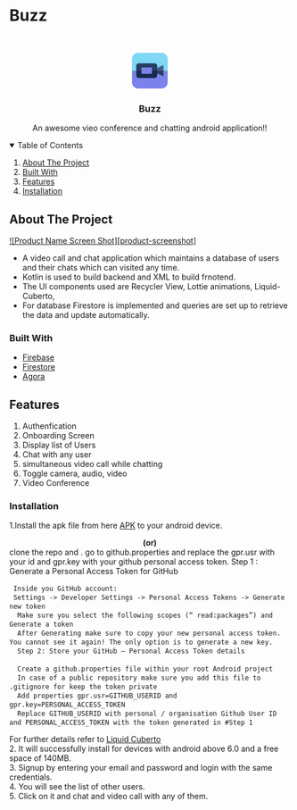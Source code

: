 # Buzz







<!-- PROJECT LOGO -->
<br />
<p align="center">
  
   <img src=https://github.com/Pranjal9999999/Buzz/blob/master/app/src/main/res/drawable/video_app_icon.png>

  <h3 align="center">Buzz</h3>

  <p align="center">
    An awesome vieo conference and chatting android application!!
    
  </p>
</p>



<!-- TABLE OF CONTENTS -->
<details open="open">
  <summary>Table of Contents</summary>
  <ol>
    <li><a href="#about-the-project">About The Project</a></li>
      <li><a href="#built-with">Built With</a></li>
       <li><a href="#features">Features</a></li>
         <li><a href="#installation">Installation</a></li>
      </ol>
</details>



<!-- ABOUT THE PROJECT -->
## About The Project

[![Product Name Screen Shot][product-screenshot]](https://example.com)


* A video call and chat application which maintains a database of users and their chats which can visited any time.
* Kotlin is used to build backend and XML to build frnotend.
* The UI components used are Recycler View, Lottie animations, Liquid-Cuberto, 
* For database Firestore is implemented and queries are set up to retrieve the data and update automatically.




### Built With


* [Firebase](https://firebase.google.com/)
* [Firestore](https://firebase.google.com/products/firestore)
* [Agora](https://agoraio-community.github.io/AgoraWebSDK-NG/docs/en/basic_call)



<!-- GETTING STARTED -->
## Features
<ol>
  <li>Authenfication</li>
  <li>Onboarding Screen</li>
  <li>Display list of Users</li>
  <li>Chat with any user</li>
  <li>simultaneous video call while chatting</li>
  <li>Toggle camera, audio, video</li>
  <li>Video Conference</li>
  </ol>
  






### Installation

1.Install the apk file from here <a href="https://github.com/Pranjal9999999/Buzz/releases/download/v1.0-alpha/final-apk.apk"> APK</a> to your android device.</a>
             <center> <b>(or)</b> </center>
  clone the repo and . go to github.properties and replace the gpr.usr with your id and gpr.key with your github personal access token.
      Step 1 : Generate a Personal Access Token for GitHub

     Inside you GitHub account:
     Settings -> Developer Settings -> Personal Access Tokens -> Generate new token
      Make sure you select the following scopes (“ read:packages”) and Generate a token
      After Generating make sure to copy your new personal access token. You cannot see it again! The only option is to generate a new key.
      Step 2: Store your GitHub — Personal Access Token details

      Create a github.properties file within your root Android project
      In case of a public repository make sure you add this file to .gitignore for keep the token private
      Add properties gpr.usr=GITHUB_USERID and gpr.key=PERSONAL_ACCESS_TOKEN
      Replace GITHUB_USERID with personal / organisation Github User ID and PERSONAL_ACCESS_TOKEN with the token generated in #Step 1
 For further details refer to <a href="https://github.com/Cuberto/liquid-swipe-android"> Liquid Cuberto</a><br>
2. It will successfully install for devices with android above 6.0 and a free space of 140MB.<br>
3. Signup by entering your email and password and login with the same credentials.<br>
4. You will see the list of other users.<br>
5. Click on it and chat and video call with any of them.<br>













